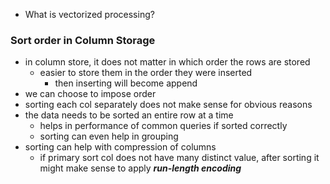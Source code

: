 - What is vectorized processing?


### Sort order in Column Storage
- in column store, it does not matter in which order the rows are stored
	- easier to store them in the order they were inserted
		- then inserting will become append
- we can choose to impose order 
- sorting each col separately does not make sense for obvious reasons
- the data needs to be sorted an entire row at a time
	- helps in performance of common queries if sorted correctly
	- sorting can even help in grouping 
- sorting can help with compression of columns
	- if primary sort col does not have many distinct value, after sorting it might make sense to apply ***run-length encoding*** 